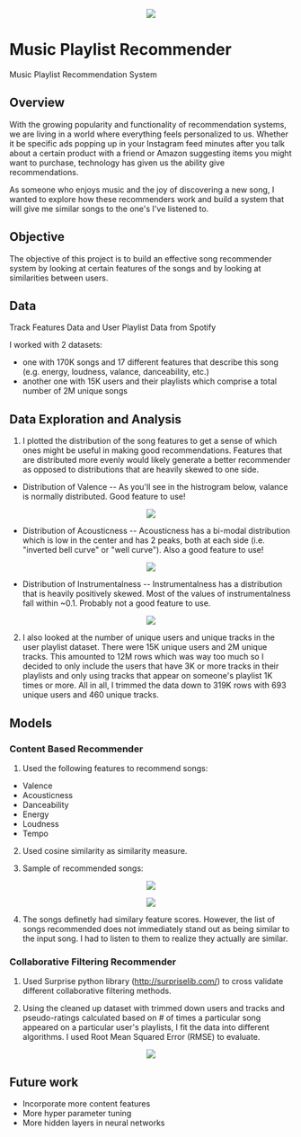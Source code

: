 <p align="center">
  <image src=https://ksassets.timeincuk.net/wp/uploads/sites/55/2013/07/VinylRecordShop02PA010911-1.jpg>
</p>

# Music Playlist Recommender

Music Playlist Recommendation System

## Overview

With the growing popularity and functionality of recommendation systems, we are living in a world where everything feels personalized to us. Whether it be specific ads popping up in your Instagram feed minutes after you talk about a certain product with a friend or Amazon suggesting items you might want to purchase, technology has given us the ability give recommendations.

As someone who enjoys music and the joy of discovering a new song, I wanted to explore how these recommenders work and build a system that will give me similar songs to the one's I've listened to.

## Objective
The objective of this project is to build an effective song recommender system by looking at certain features of the songs and by looking at similarities between users. 

## Data
Track Features Data and User Playlist Data from Spotify 

I worked with 2 datasets: 

* one with 170K songs and 17 different features that describe this song (e.g. energy, loudness, valance, danceability, etc.)
* another one with 15K users and their playlists which comprise a total number of 2M unique songs

## Data Exploration and Analysis


1. I plotted the distribution of the song features to get a sense of which ones might be useful in making good recommendations. Features that are distributed more evenly would likely generate a better recommender as opposed to distributions that are heavily skewed to one side.

* Distribution of Valence -- As you'll see in the histrogram below, valance is normally distributed. Good feature to use!
<p align="center">
  <image src=img/EDA_Valence_Dist.png>
</p>



* Distribution of Acousticness -- Acousticness has a bi-modal distribution which is low in the center and has 2 peaks, both at each side (i.e. "inverted bell curve" or "well curve"). Also a good feature to use!  
<p align="center">
  <image src=img/EDA_Acousticness_Dist.png>
</p>
 
 
 
* Distribution of Instrumentalness -- Instrumentalness has a distribution that is heavily positively skewed. Most of the values of instrumentalness fall within ~0.1. Probably not a good feature to use.
<p align="center">
  <image src=img/EDA_Instrumentalness_Dist.png>
</p>
  

2. I also looked at the number of unique users and unique tracks in the user playlist dataset. There were 15K unique users and 2M unique tracks. This amounted to 12M rows which was way too much so I decided to only include the users that have 3K or more tracks in their playlists and only using tracks that appear on someone's playlist 1K times or more. All in all, I trimmed the data down to 319K rows with 693 unique users and 460 unique tracks.


## Models
### Content Based Recommender


1. Used the following features to recommend songs:

* Valence
* Acousticness
* Danceability
* Energy
* Loudness
* Tempo

2. Used cosine similarity as similarity measure.

3. Sample of recommended songs:

<p align="center">
  <image src=img/Blinding_Lights_Recos.png>
</p>
  

<p align="center">
  <image src=img/Bad_Romance_Recos.png>
</p>
  
4. The songs definetly had similary feature scores. However, the list of songs recommended does not immediately stand out as being similar to the input song. I had to listen to them to realize they actually are similar.
  
  
### Collaborative Filtering Recommender

1. Used Surprise python library (http://surpriselib.com/) to cross validate different collaborative filtering methods.

2. Using the cleaned up dataset with trimmed down users and tracks and pseudo-ratings calculated based on # of times a particular song appeared on a particular user's playlists, I fit the data into different algorithms. I used Root Mean Squared Error (RMSE) to evaluate.

<p align="center">
  <image src=img/Blinding_Lights_Recos.png>
</p>




## Future work
* Incorporate more content features
* More hyper parameter tuning
* More hidden layers in neural networks
